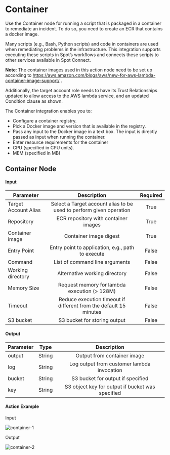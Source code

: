 # Container

Use the Container node for running a script that is packaged in a container to remediate an incident. To do so, you need to create an ECR that contains a docker image.  

Many scripts (e.g., Bash, Python scripts) and code in containers are used when remediating problems in the infrastructure. This integration supports executing these scripts in Spot’s workflows and connects these scripts to other services available in Spot Connect.  

**Note**: The container images used in this action node need to be set up according to https://aws.amazon.com/blogs/aws/new-for-aws-lambda-container-image-support/ .  

Additionally, the target account role needs to have its Trust Relationships updated to allow access to the AWS lambda service, and an updated Condition clause as shown.   

The Container integration enables you to:  

* Configure a container registry.  
* Pick a Docker image and version that is available in the registry.  
* Pass any input to the Docker image in a text box. The input is directly passed as input when running the container.  
* Enter resource requirements for the container  
* CPU (specified in CPU units).   
* MEM (specified in MB)  

## Container Node   

#### Input 

|       Parameter             |                                  Description                             |      Required  | 
|-----------------------------|:------------------------------------------------------------------------:|:--------------:| 
|       Target Account Alias  |     Select a Target account alias to be used to perform given operation  |     True       | 
|      Repository             |     ECR repository with container images                                 |     True       | 
|      Container image        |     Container image digest                                               |     True       | 
|      Entry Point            |     Entry point to application, e.g., path to execute                    |     False      | 
|      Command                |     List of command line arguments                                       |     False      | 
|      Working directory      |     Alternative working directory                                        |     False      | 
|      Memory Size            |     Request memory for lambda execution (> 128M)                         |     False      | 
|      Timeout                |     Reduce execution timeout if different from the default 15 minutes    |     False      | 
|      S3 bucket              |     S3 bucket for storing output                                         |     False      |  

#### Output  

|       Parameter  |       Type  |                         Description                    | 
|------------------|:-----------:|:------------------------------------------------------:| 
|      output      |     String  |     Output from container image                        | 
|      log         |     String  |     Log output from customer lambda invocation         | 
|      bucket      |     String  |     S3 bucket for output if specified                  | 
|      key         |     String  |     S3 object key for output if bucket was specified   | 
  

#### Action Example

Input 

![container-1](https://github.com/spotinst/help/assets/106514736/77878156-c36b-4113-abb6-feec73f01ff4)

Output

![container-2](https://github.com/spotinst/help/assets/106514736/0c21e723-e6c4-41ce-b0b6-ad025567b50a)
